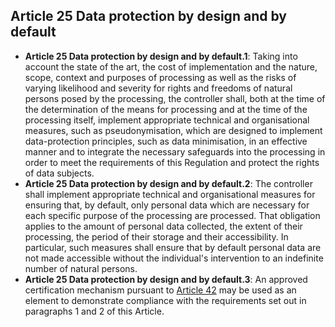 ## Article 25 Data protection by design and by default

- **Article 25 Data protection by design and by default.1**: Taking into account the state of the art, the cost of implementation and the nature, scope, context and purposes of processing as well as the risks of varying likelihood and severity for rights and freedoms of natural persons posed by the processing, the controller shall, both at the time of the determination of the means for processing and at the time of the processing itself, implement appropriate technical and organisational measures, such as pseudonymisation, which are designed to implement data-protection principles, such as data minimisation, in an effective manner and to integrate the necessary safeguards into the processing in order to meet the requirements of this Regulation and protect the rights of data subjects.
- **Article 25 Data protection by design and by default.2**: The controller shall implement appropriate technical and organisational measures for ensuring that, by default, only personal data which are necessary for each specific purpose of the processing are processed. That obligation applies to the amount of personal data collected, the extent of their processing, the period of their storage and their accessibility. In particular, such measures shall ensure that by default personal data are not made accessible without the individual's intervention to an indefinite number of natural persons.
- **Article 25 Data protection by design and by default.3**: An approved certification mechanism pursuant to [Article 42](https://www.privacy-regulation.eu/en/article-42-certification-GDPR.htm) may be used as an element to demonstrate compliance with the requirements set out in paragraphs 1 and 2 of this Article.